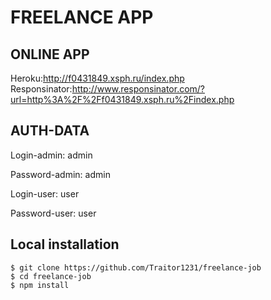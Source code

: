 # FREELANCE APP

## ONLINE APP 

Heroku:http://f0431849.xsph.ru/index.php  
Responsinator:http://www.responsinator.com/?url=http%3A%2F%2Ff0431849.xsph.ru%2Findex.php

## AUTH-DATA

Login-admin: admin

Password-admin: admin

Login-user: user

Password-user: user

## Local installation

```
$ git clone https://github.com/Traitor1231/freelance-job
$ cd freelance-job
$ npm install
```

